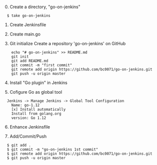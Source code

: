 ###

0. Create a directory, "go-on-jenkins"
```shell
  $ take go-on-jenkins
```
1. Create Jenkinsfile

2. Create main.go

3. Git initialize
   Create a repository 'go-on-jenkins' on GitHub
```shell
    echo "# go-on-jenkins" >> README.md
    git init
    git add README.md
    git commit -m "first commit"
    git remote add origin https://github.com/bc0071/go-on-jenkins.git
    git push -u origin master

```
4. Install "Go plugin" in Jenkins

5. Cofigure Go as global tool
```jenkins
  Jenkins -> Manage Jenkins -> Global Tool Configuration
    Name: go-1.12
    [x] Install automatically
    Install from golang.org
    version: Go 1.12
 ```

6. Enhance Jenkinsfile

7. Add/Commit/Push
```shell
  $ git add .
  $ git commit -m "go-on-jenkins 1st commit"
  $ git remote add origin https://github.com/bc0071/go-on-jenkins.git
  $ git push -u origin master
```




